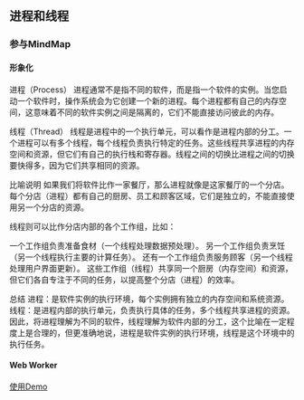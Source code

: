 ## 进程和线程

### 参与MindMap
#### 形象化
进程（Process）
进程通常不是指不同的软件，而是指一个软件的实例。当您启动一个软件时，操作系统会为它创建一个新的进程。每个进程都有自己的内存空间，这意味着不同的软件实例之间是隔离的，它们不能直接访问彼此的内存。

线程（Thread）
线程是进程中的一个执行单元，可以看作是进程内部的分工。一个进程可以有多个线程，每个线程负责执行特定的任务。这些线程共享进程的内存空间和资源，但它们有自己的执行栈和寄存器。线程之间的切换比进程之间的切换要快得多，因为它们共享相同的资源。

比喻说明
如果我们将软件比作一家餐厅，那么进程就像是这家餐厅的一个分店。每个分店（进程）都有自己的厨房、员工和顾客区域，它们是独立的，不能直接使用另一个分店的资源。

线程则可以比作分店内部的各个工作组，比如：

一个工作组负责准备食材（一个线程处理数据预处理）。
另一个工作组负责烹饪（另一个线程执行主要的计算任务）。
还有一个工作组负责服务顾客（另一个线程处理用户界面更新）。
这些工作组（线程）共享同一个厨房（内存空间）和资源，但它们各自专注于不同的任务，以提高整个分店（进程）的效率。

总结
进程：是软件实例的执行环境，每个实例拥有独立的内存空间和系统资源。
线程：是进程内部的执行单元，负责执行具体的任务，多个线程共享进程的资源。
因此，将进程理解为不同的软件，线程理解为软件内部的分工，这个比喻在一定程度上是合理的，但更准确地说，进程是软件实例的执行环境，线程是这个环境中的执行任务。

#### Web Worker
[使用Demo](./web%20worker%20demo/index.html)